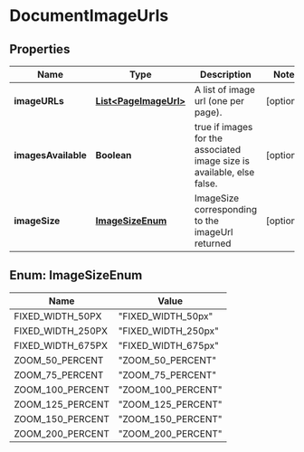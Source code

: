 
# DocumentImageUrls

## Properties
Name | Type | Description | Notes
------------ | ------------- | ------------- | -------------
**imageURLs** | [**List&lt;PageImageUrl&gt;**](PageImageUrl.md) | A list of image url (one per page). |  [optional]
**imagesAvailable** | **Boolean** | true if images for the associated image size is available, else false. |  [optional]
**imageSize** | [**ImageSizeEnum**](#ImageSizeEnum) | ImageSize corresponding to the imageUrl returned  |  [optional]


<a name="ImageSizeEnum"></a>
## Enum: ImageSizeEnum
Name | Value
---- | -----
FIXED_WIDTH_50PX | &quot;FIXED_WIDTH_50px&quot;
FIXED_WIDTH_250PX | &quot;FIXED_WIDTH_250px&quot;
FIXED_WIDTH_675PX | &quot;FIXED_WIDTH_675px&quot;
ZOOM_50_PERCENT | &quot;ZOOM_50_PERCENT&quot;
ZOOM_75_PERCENT | &quot;ZOOM_75_PERCENT&quot;
ZOOM_100_PERCENT | &quot;ZOOM_100_PERCENT&quot;
ZOOM_125_PERCENT | &quot;ZOOM_125_PERCENT&quot;
ZOOM_150_PERCENT | &quot;ZOOM_150_PERCENT&quot;
ZOOM_200_PERCENT | &quot;ZOOM_200_PERCENT&quot;



